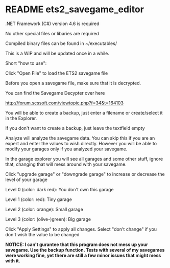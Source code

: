 # README ets2_savegame_editor

.NET Framework (C#) version 4.6 is required

No other special files or libaries are required

Compiled binary files can be found in ~/executables/


This is a WIP and will be updated once in a while.


Short "how to use":

Click "Open File" to load the ETS2 savegame file

Before you open a savegame file, make sure that it is decrypted.

You can find the Savegame Decypter over here

http://forum.scssoft.com/viewtopic.php?f=34&t=164103


You will be able to create a backup, just enter a filename or create/select it in the Explorer.

If you don't want to create a backup, just leave the textfield empty


Analyze will analyze the savegame data. You can skip this if you are an expert and enter the values to wish directly. However you will be able to modify your garages only if you analyzed your savegame.


In the garage explorer you will see all garages and some other stuff, ignore that, changing that will mess around with your savegame.

Click "upgrade garage" or "downgrade garage" to increase or decrease the level of your garage

Level 0 (color: dark red): You don't own this garage

Level 1 (color: red): Tiny garage

Level 2 (color: orange): Small garage

Level 3 (color: (olive-)green): Big garage


Click "Apply Settings" to apply all changes. Select "don't change" if you don't wish the value to be changed



**NOTICE: I can't gurantee that this program does not mess up your savegame. Use the backup function.
Tests with several of my savegames were working fine, yet there are still a few minor issues that might mess with it.**
